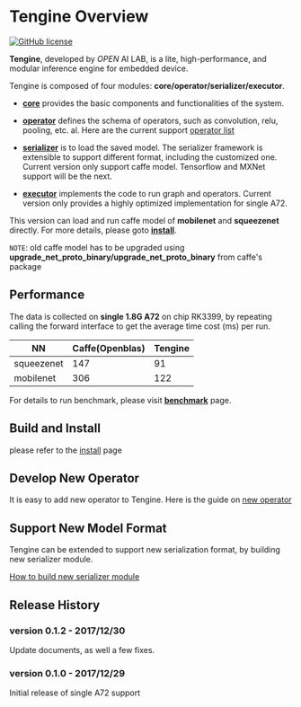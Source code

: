 # Tengine Overview

[![GitHub license](http://OAID.github.io/pics/apache_2.0.svg)](./LICENSE)

**Tengine**, developed by *OPEN* AI LAB, is a lite, high-performance, and modular inference engine for embedded device.

Tengine is composed of four modules: **core/operator/serializer/executor**.

- [**core**](core)  provides the basic components and functionalities of the system.
- [**operator**](operator)  defines the schema of operators, such as convolution, relu, pooling, etc. al. Here are the current support [operator list](doc/operator_ir.md) 
- [**serializer**](serializer)  is to load the saved model. The serializer framework is extensible to support different format, including the customized one. Current version only support caffe model. Tensorflow and MXNet support will be the next.

- [**executor**](executor) implements the code to run graph and operators. Current version only provides a highly optimized implementation for single A72.

This version can load and run caffe model of **mobilenet** and **squeezenet** directly.  For more details, please goto [**install**](doc/install.md).

`NOTE`: old caffe model has to be upgraded using **upgrade_net_proto_binary/upgrade_net_proto_binary** from caffe's package

## Performance

The data is collected on **single 1.8G A72** on chip RK3399, by repeating calling the forward interface to get the average time cost (ms) per run.


|NN  |Caffe(Openblas)|Tengine|
|----|---------------|-------|
|squeezenet|147|91|
|mobilenet|306|122|


For details to run benchmark, please visit [**benchmark**](doc/benchmark.md) page.

## Build and Install
please refer to the [install](doc/install.md) page


## Develop New Operator
It is easy to add new operator to Tengine. Here is the guide on [new operator](doc/operator_dev.md)

## Support New Model Format

Tengine can be extended to support new serialization format, by building new serializer module. 

[How to build new serializer module](doc/serializer_dev.md)

## Release History

### version 0.1.2 - 2017/12/30

Update documents, as well a few fixes.

### version 0.1.0 - 2017/12/29

Initial release of single A72 support




